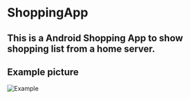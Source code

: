 # ShoppingApp
## This is a Android Shopping App to show shopping list from a home server.
## Example picture
![Example](https://github.com/1mkRE/BurnerControlApp/blob/master/app/picture.jpg)

